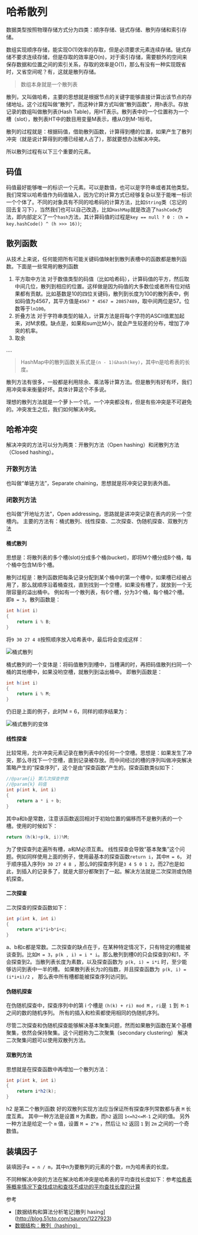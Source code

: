 # 哈希散列

数据类型按照物理存储方式分为四类：顺序存储、链式存储、散列存储和索引存储。

数组实现顺序存储，能实现O(1)效率的存取，但是必须要求元素连续存储。链式存储不要求连续存储，但是存取的效率是O(n)，对于索引存储，需要额外的空间来保存数据和位置之间的索引关系，存取的效率是O(1)，那么有没有一种实现既省时，又省空间呢？有，这就是散列存储。

>数组本身就是一个散列表

散列，又叫做哈希，主要的思想就是根据节点的关键字能够直接计算出该节点的存储地址。这个过程叫做“散列”，而这种计算方式叫做“散列函数”，用h表示。存放记录的数组叫做散列表(Hash Table)，用HT表示。散列表中的一个位置称为一个槽（slot），散列表HT中的数目用变量M表示，槽从0到M-1标号。

散列的过程就是：根据码值，借助散列函数，计算得到槽的位置，如果产生了散列冲突（就是说计算得到的槽已经被人占了），那就要想办法解决冲突。

所以散列过程有以下三个重要的元素。
## 码值
码值最好能够唯一的标识一个元素。可以是数值，也可以是字符串或者其他类型。我们常常以哈希值作为码值输入，因为它的计算方式已经够复杂以至于能唯一标识一个个体了。不同的对象具有不同的哈希码的计算方法，比如`String`类（忘记的回去复习下），当然我们也可以自己改造，比如`HashMap`就是改造了`hashCode`方法，即内部定义了一个`hash`方法，其计算码值的过程是`key == null ? 0 : (h = key.hashCode() ^ (h >>> 16))`;


## 散列函数

从技术上来说，任何能把所有可能关键码值映射到散列表槽中的函数都是散列函数。下面是一些常用的散列函数
1. 平方取中方法
对于数值类型的码值（比如哈希码），计算码值的平方，然后取中间几位，散列到相应的位置。这样做是因为码值的大多数位或者所有位对结果都有贡献。比如基数是10的四位关键码，散列到长度为100的散列表中，例如码值为4567，其平方值是`4567 * 4567 = 20857489`，取中间两位是57。位数等于`ln100`。
2. 折叠方法
对于字符串类型的输入，计算方法是将每个字符的ASCII值累加起来，对M求模。缺点是，如果和sum比M小，就会产生较差的分布，增加了冲突的机率。
3. 取余

....
>  HashMap中的散列函数关系式是`(n - 1)&hash(key)`，其中n是哈希表的长度。

散列方法有很多，一般都是利用除余、乘法等计算方法。但是散列有好有坏，我们用冲突率来衡量好坏。具体计算这个不多说。

理想的散列方法就是一个萝卜一个坑，一个冲突都没有，但是有些冲突是不可避免的。冲突发生之后，我们如何解决冲突。

## 哈希冲突
解决冲突的方法可以分为两类：开散列方法（Open hashing）和闭散列方法（Closed hashing）。

### 开散列方法
也叫做“单链方法”，Separate chaining，思想就是将冲突记录到表外面。


### 闭散列方法
也叫做“开地址方法”，Open addressing，思路就是讲冲突记录在表内的另一个空槽内。
主要的方法有：桶式散列、线性探查、二次探查、伪随机探查、双散列方法

#### 桶式散列
思想是：将散列表的多个槽(slot)分成多个桶(bucket)，即将M个槽分成B个桶，每个桶中包含M/B个槽。

散列过程是：散列函数把每条记录分配到某个桶中的第一个槽中，如果槽已经被占用了，那么就顺序沿着桶查找，直到找到一个空槽，如果没有槽了，就放到一个无限容量的溢出桶中。
例如有一个散列表，有6个槽，分为3个桶，每个桶2个槽。即`B = 3`，散列函数是：
```java
int h(int i)
{
    return i % B;
}
```
将`9 30 27 4 8`按照顺序放入哈希表中，最后将会变成这样：

![桶式散列](http://ovn0i3kdg.bkt.clouddn.com/%E6%A1%B6%E5%BC%8F%E6%95%A3%E5%88%97.png)

桶式散列的一个变体是：将码值散列到槽中，当槽满的时，再把码值散列扫同一个桶的其他槽中，如果没哟空槽，就散列到溢出桶中。
即散列函数是：
```java
int h(int i)
{
    return i % M;
}
```
仍旧是上面的例子，此时M = 6，同样的顺序结果为：

![桶式散列的变体](http://ovn0i3kdg.bkt.clouddn.com/%E6%95%A3%E5%88%97%E6%A1%B6%E5%8F%98%E4%BD%93.png)


#### 线性探查
比较常用，允许冲突元素记录在散列表中的任何一个空槽。思想是：如果发生了冲突，那么寻找下一个空槽，直到记录被存放。而中间经过的槽的序列叫做冲突解决策略产生的“探查序列”，这个是由“探查函数”产生的。探查函数类似如下：
```java
//@param{i} 第几次探查参数
//@param{k} 码值
int p(int k, int i)
{
    return a * i + b;
}
```
其中a和b是常数，注意该函数返回相对于初始位置的偏移而不是散列表的一个槽。使用的时候如下：
```java
return (h(k)+p(k, i))%M;
```
为了使探查列走遍所有槽，a和M必须互素。
线性探查会导致“基本聚集”这个问题。例如同样使用上面的例子，使用最基本的探查函数`return i`，其中`M = 6`， 对于顺序插入序列`9 30 27 4 8 `，那么9的探查序列是`3 4 5 0 1 2`，而27也是如此，到插入的记录多了，就是大部分都聚到了一起。解决方法就是二次探测或伪随机探查。

#### 二次探查
二次探查的探查函数如下：
```java
int p(int k, int i)
{
    return a*i*i+b*i+c;
}
```
a、b和c都是常数。二次探查的缺点在于，在某种特定情况下，只有特定的槽能被谈查到。比如`M = 3`，`p(k , i) = i * i`。那么散列到槽0的只会探查到0和1，不会探查到2。当散列表长度为素数，以及探查函数为` p(k, i) = i*i` 时，至少能够访问到表中一半的槽。 如果散列表长为` 2 `的指数，并且探查函数为` p(k, i) = (i*i+i)/2` ， 那么表中所有槽都能被探查序列访问到。

#### 伪随机探查
在伪随机探查中，探查序列中的第 i 个槽是 `(h(k) + ri) mod M` ，`ri`是` 1` 到` M-1` 之间的数的随机序列。
所有的插入和检索都使用相同的伪随机序列。

尽管二次探查和伪随机探查能够解决基本聚集问题，然而如果散列函数在某个基槽聚集，依然会保持聚集。这个问题称为二次聚集（secondary clustering）
解决二次聚集问题可以使用双散列方法。

#### 双散列方法
思想就是在探查函数中再增加一个散列方法：
```Java
int p(int k, int i)
{
    return i*h2(k);
}
```
h2 是第二个散列函数
好的双散列实现方法应当保证所有探查序列常数都与表 `M` 长度互素。
其中一种方法是设置 `M` 为素数，而`h2` 返回 `1<=h2<=M-1` 之间的值。
另外一种方法是给定一个 `m` 值，设置 `M = 2^m` ，然后让 `h2` 返回 `1` 到 `2m` 之间的一个奇数值。


## 装填因子
装填因子`α = n / m`，其中n为要散列的元素的个数，m为哈希表的长度。

不同种解决冲突的方法在解决哈希冲突是哈希表的平均查找长度如下：参考[哈希表等概率情况下查找成功和查找不成功的平均查找长度的计算
](http://blog.csdn.net/wangran51/article/details/8826633/)

参考
* [数据结构和算法分析笔记]散列 hasing](http://blog.51cto.com/sauron/1227923)
* [数据结构：散列（hashing）](http://blog.csdn.net/u014613043/article/details/50726630)
